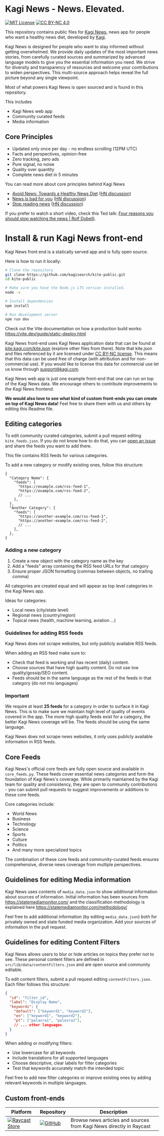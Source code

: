 # Kagi News - News. Elevated.

[![MIT License](https://img.shields.io/badge/License-MIT-green.svg)](https://choosealicense.com/licenses/mit/)
[![CC BY-NC 4.0](https://img.shields.io/badge/License-CC%20BY--NC%204.0-lightgrey.svg)](https://creativecommons.org/licenses/by-nc/4.0/)

This repository contains public files for [Kagi News](https://kite.kagi.com), news app for people who want a healthy news diet, developed by [Kagi](https://kagi.com).

Kagi News is designed for people who want to stay informed without getting overwhelmed. We provide daily updates of the most important news stories, from carefully curated sources and summarized by advanced language models to give you the essential information you need. We strive for diversity and transparency of resources and welcome your contributions to widen perspectives. This multi-source approach helps reveal the full picture beyond any single viewpoint.

Most of what powers Kagi News is open sourced and is found in this repository.

This includes

- Kagi News web app
- Community curated feeds
- Media information

## Core Principles

- Updated only once per day - no endless scrolling (12PM UTC)
- Facts and perspectives, opinion-free
- Zero tracking, zero ads
- Pure signal, no noise
- Quality over quantity
- Complete news diet in 5 minutes

You can read more about core principles behind Kagi News

- [Avoid News: Towards a Healthy News Diet](https://www.gwern.net/docs/culture/2010-dobelli.pdf) ([HN discussion](https://news.ycombinator.com/item?id=21430337))
- [News is bad for you](http://www.theguardian.com/media/2013/apr/12/news-is-bad-rolf-dobelli) ([HN discussion](https://news.ycombinator.com/item?id=6894244))
- [Stop reading news](https://fs.blog/2013/12/stop-reading-news/) ([HN discussion](https://news.ycombinator.com/item?id=19084099))

If you prefer to watch a short video, check this Ted talk: [Four reasons you should stop watching the news | Rolf Dobelli](https://www.youtube.com/watch?v=-miTTiaqFlI).

# Install & run Kagi News front-end

Kagi News front end is a statically served app and is fully open source.

Here is how to run it locally:

```bash
# Clone the repository
git clone https://github.com/kagisearch/kite-public.git
cd kite-public

# Make sure you have the Node.js LTS version installed.
node -v

# Install dependencies
npm install

# Run development server
npm run dev
```

Check out the Vite documentation on how a production build works: https://vite.dev/guide/static-deploy.html

Kagi News front-end uses Kagi News application data that can be found at [kite.kagi.com/kite.json](https://kite.kagi.com/kite.json) (explore other files from there). Note that kite.json and files referenced by it are licensed under [CC BY-NC license](https://creativecommons.org/licenses/by-nc/4.0/). This means that this data can be used free of charge (with attribution and for non-commercial use). If you would like to license this data for commercial use let us know through support@kagi.com.

Kagi News web app is just one example front-end that one can run on top of the Kagi News data. We encourage others to contribute improvements to the Kagi News frontend.

**We would also love to see what kind of custom front-ends you can create on top of Kagi News data!** Feel free to share them with us and others by editing this Readme file.

## Editing categories

To edit community curated categories, submit a pull request editing `kite_feeds.json`. If you do not know how to do that, you can [open an issue](https://github.com/kagisearch/kite-public/issues/new/choose) and share the feeds you want to add there.

This file contains RSS feeds for various categories.

To add a new category or modify existing ones, follow this structure:

```jsonc
{
  "Category Name": {
    "feeds": [
      "https://example.com/rss-feed-1",
      "https://example.com/rss-feed-2",
      // ...
    ],
  },
  "Another Category": {
    "feeds": [
      "https://another-example.com/rss-feed-1",
      "https://another-example.com/rss-feed-2",
      // ...
    ],
  },
}
```

### Adding a new category

1. Create a new object with the category name as the key
2. Add a "feeds" array containing the RSS feed URLs for that category
3. Ensure proper JSON formatting (commas between objects, no trailing comma)

All categories are created equal and will appear as top level categories in the Kagi News app.

Ideas for categories:

- Local news (city/state level)
- Regional news (country/region)
- Topical news (health, machine learning, aviation ...)

### Guidelines for adding RSS feeds

Kagi News does not scrape websites, but only publicly available RSS feeds.

When adding an RSS feed make sure to:

- Check that feed is working and has recent (daily) content.
- Choose sources that have high quality content. Do not use low quality/gossip/SEO content.
- Feeds should be in the same language as the rest of the feeds in that category (do not mix languages)

### Important

We require at least **25 feeds** for a category in order to surface it in Kagi News. This is to make sure we maintain high level of quality of events covered in the app. The more high quality feeds exist for a category, the better Kagi News coverage will be. The feeds should be using the same language.

Kagi News does not scrape news websites, it only uses publicly available information in RSS feeds.

## Core Feeds

Kagi News's official core feeds are fully open source and available in `core_feeds.py`. These feeds cover essential news categories and form the foundation of Kagi News's coverage. While primarily maintained by the Kagi team for quality and consistency, they are open to community contributions - you can submit pull requests to suggest improvements or additions to these core feeds.

Core categories include:
- World News
- Business
- Technology
- Science
- Sports
- Culture
- Politics
- And many more specialized topics

The combination of these core feeds and community-curated feeds ensures comprehensive, diverse news coverage from multiple perspectives.

## Guidelines for editing Media information

Kagi News uses contents of `media_data.json` to show additional information about sources of information. Initial information has been sources from https://statemediamonitor.com/ and the classification methodology is explained here https://statemediamonitor.com/methodology/

Feel free to add additional information (by editing `media_data.json`) both for privately owned and state funded media organization. Add your sources of information in the pull request.

## Guidelines for editing Content Filters

Kagi News allows users to blur or hide articles on topics they prefer not to see. These personal content filters are defined in `src/lib/data/contentFilters.json` and are open source and community editable.

To edit content filters, submit a pull request editing `contentFilters.json`. Each filter follows this structure:

```json
{
  "id": "filter_id",
  "label": "Display Name",
  "keywords": {
    "default": ["keyword1", "keyword2"],
    "en": ["keyword1", "keyword2"],
    "pt": ["palavra1", "palavra2"],
    // ... other languages
  }
}
```

When adding or modifying filters:
- Use lowercase for all keywords
- Include translations for all supported languages
- Choose descriptive, clear labels for filter categories
- Test that keywords accurately match the intended topic

Feel free to add new filter categories or improve existing ones by adding relevant keywords in multiple languages.

## Custom front-ends

| Platform | Repository | Description |
|----------|------------|-------------|
| [![Raycast Store](https://img.shields.io/badge/Raycast-Store-FF6B6B?style=flat-square&logo=raycast)](https://www.raycast.com/mickaphd/kagi-news) | [![GitHub](https://img.shields.io/badge/GitHub-Repository-181717?style=flat-square&logo=github)](https://github.com/mickaphd/Kagi-News-for-Raycast) | Browse news articles and sources from Kagi News directly in Raycast |
